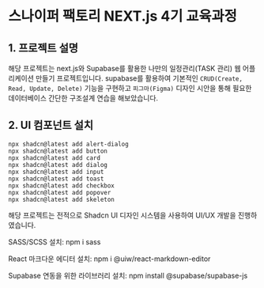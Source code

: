 # 스나이퍼 팩토리 NEXT.js 4기 교육과정

## 1. 프로젝트 설명

해당 프로젝트는 next.js와 Supabase를 활용한 나만의 일정관리(TASK 관리) 웹 어플리케이션 만들기 프로젝트입니다.
supabase를 활용하여 기본적인 `CRUD(Create, Read, Update, Delete)` 기능을 구현하고 `피그마(Figma)` 디자인 시안을 통해 필요한 데이터베이스 간단한 구조설계 연습을 해보았습니다.

## 2. UI 컴포넌트 설치

`npx shadcn@latest add alert-dialog`<br>
`npx shadcn@latest add button`<br>
`npx shadcn@latest add card`<br>
`npx shadcn@latest add dialog`<br>
`npx shadcn@latest add input`<br>
`npx shadcn@latest add toast`<br>
`npx shadcn@latest add checkbox`<br>
`npx shadcn@latest add popover`<br>
`npx shadcn@latest add skeleton`<br>

해당 프로젝트는 전적으로 Shadcn UI 디자인 시스템을 사용하여 UI/UX 개발을 진행하였습니다.

SASS/SCSS 설치: npm i sass

React 마크다운 에디터 설치: npm i @uiw/react-markdown-editor

Supabase 연동을 위한 라이브러리 설치: npm install @supabase/supabase-js